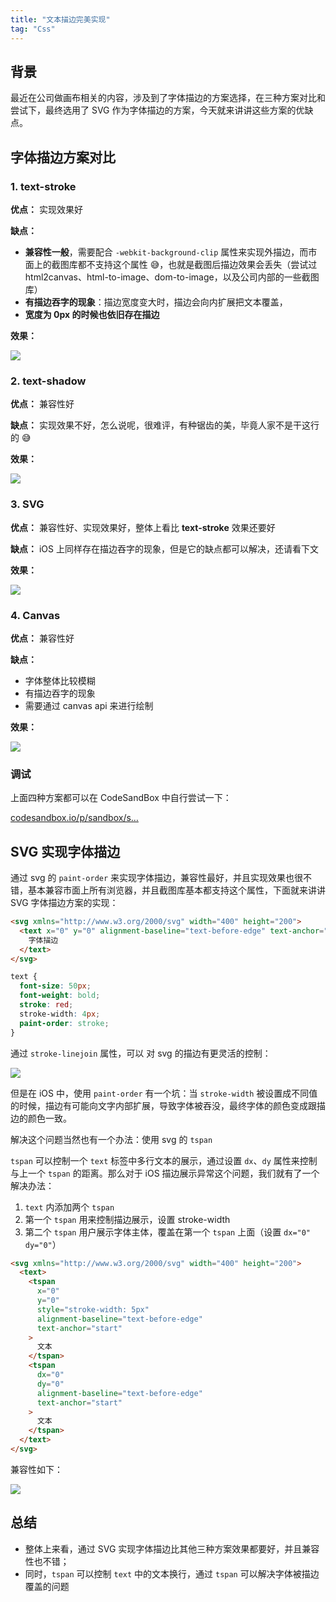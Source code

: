 ```yaml
---
title: "文本描边完美实现"
tag: "Css"
---
```


## 背景

最近在公司做画布相关的内容，涉及到了字体描边的方案选择，在三种方案对比和尝试下，最终选用了 SVG 作为字体描边的方案，今天就来讲讲这些方案的优缺点。

## 字体描边方案对比

### 1\. text-stroke

**优点：** 实现效果好

**缺点：**

- **兼容性一般**，需要配合 `-webkit-background-clip` 属性来实现外描边，而市面上的截图库都不支持这个属性 😅，也就是截图后描边效果会丢失（尝试过 html2canvas、html-to-image、dom-to-image，以及公司内部的一些截图库）
- **有描边吞字的现象**：描边宽度变大时，描边会向内扩展把文本覆盖，
- **宽度为 0px 的时候也依旧存在描边**

**效果：**

![](../imgs/49/01.awebp)

### 2\. text-shadow

**优点：** 兼容性好

**缺点：** 实现效果不好，怎么说呢，很难评，有种锯齿的美，毕竟人家不是干这行的 😅

**效果：**

![](../imgs/49/02.awebp)

### 3\. SVG

**优点：** 兼容性好、实现效果好，整体上看比 **text-stroke** 效果还要好

**缺点：** iOS 上同样存在描边吞字的现象，但是它的缺点都可以解决，还请看下文

**效果：**

![](../imgs/49/03.awebp)

### 4\. Canvas

**优点：** 兼容性好

**缺点：**

- 字体整体比较模糊
- 有描边吞字的现象
- 需要通过 canvas api 来进行绘制

**效果：**

![](../imgs/49/04.awebp)

### 调试

上面四种方案都可以在 CodeSandBox 中自行尝试一下：

[codesandbox.io/p/sandbox/s…](https://codesandbox.io/p/sandbox/suspicious-ellis-2z5tjx?file=%2Findex.html%3A10%2C9)

## SVG 实现字体描边

通过 svg 的 `paint-order` 来实现字体描边，兼容性最好，并且实现效果也很不错，基本兼容市面上所有浏览器，并且截图库基本都支持这个属性，下面就来讲讲 SVG 字体描边方案的实现：

```html
<svg xmlns="http://www.w3.org/2000/svg" width="400" height="200">
  <text x="0" y="0" alignment-baseline="text-before-edge" text-anchor="start">
    字体描边
  </text>
</svg>
```

```css
text {
  font-size: 50px;
  font-weight: bold;
  stroke: red;
  stroke-width: 4px;
  paint-order: stroke;
}
```

通过 `stroke-linejoin` 属性，可以 对 svg 的描边有更灵活的控制：

![](../imgs/49/05.awebp)

但是在 iOS 中，使用 `paint-order` 有一个坑：当 `stroke-width` 被设置成不同值的时候，描边有可能向文字内部扩展，导致字体被吞没，最终字体的颜色变成跟描边的颜色一致。

解决这个问题当然也有一个办法：使用 svg 的 `tspan`

`tspan` 可以控制一个 `text` 标签中多行文本的展示，通过设置 `dx`、`dy` 属性来控制与上一个 `tspan` 的距离。那么对于 iOS 描边展示异常这个问题，我们就有了一个解决办法：

1. `text` 内添加两个 `tspan`
2. 第一个 `tspan` 用来控制描边展示，设置 stroke-width
3. 第二个 `tspan` 用户展示字体主体，覆盖在第一个 `tspan` 上面（设置 `dx="0" dy="0"`）

```html
<svg xmlns="http://www.w3.org/2000/svg" width="400" height="200">
  <text>
    <tspan
      x="0"
      y="0"
      style="stroke-width: 5px"
      alignment-baseline="text-before-edge"
      text-anchor="start"
    >
      文本
    </tspan>
    <tspan
      dx="0"
      dy="0"
      alignment-baseline="text-before-edge"
      text-anchor="start"
    >
      文本
    </tspan>
  </text>
</svg>
```

兼容性如下：

![](../imgs/49/06.awebp)

## 总结

- 整体上来看，通过 SVG 实现字体描边比其他三种方案效果都要好，并且兼容性也不错；
- 同时，`tspan` 可以控制 `text` 中的文本换行，通过 `tspan` 可以解决字体被描边覆盖的问题
